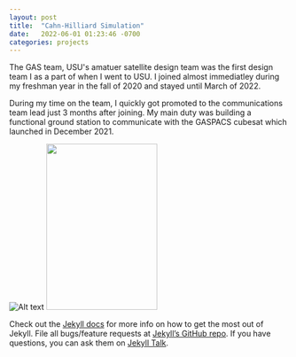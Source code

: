 ```yaml
---
layout: post
title:  "Cahn-Hilliard Simulation"
date:   2022-06-01 01:23:46 -0700
categories: projects
---
```

The GAS team, USU's amatuer satellite design team was the first design team I as a part of when I went to USU. I joined almost immediatley during my freshman year in the fall of 2020 and stayed until March of 2022.

During my time on the team, I quickly got promoted to the communications team lead just 3 months after joining. My main duty was building a functional ground station to communicate with the GASPACS cubesat which launched in December 2021.

![Alt text](https://dashby1.github.io/Portfolio/photos/GasPacsPhotos/0525210901.jpg)
<img src="https://dashby1.github.io/Portfolio/photos/GasPacsPhotos/0525210901.jpg" width="200" height="300">


Check out the [Jekyll docs][jekyll-docs] for more info on how to get the most out of Jekyll. File all bugs/feature requests at [Jekyll’s GitHub repo][jekyll-gh]. If you have questions, you can ask them on [Jekyll Talk][jekyll-talk].

[jekyll-docs]: https://jekyllrb.com/docs/home
[jekyll-gh]:   https://github.com/jekyll/jekyll
[jekyll-talk]: https://talk.jekyllrb.com/
